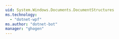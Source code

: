 ```yaml
---
uid: System.Windows.Documents.DocumentStructures
ms.technology: 
  - "dotnet-wpf"
ms.author: "dotnet-bot"
manager: "ghogen"
---
```

